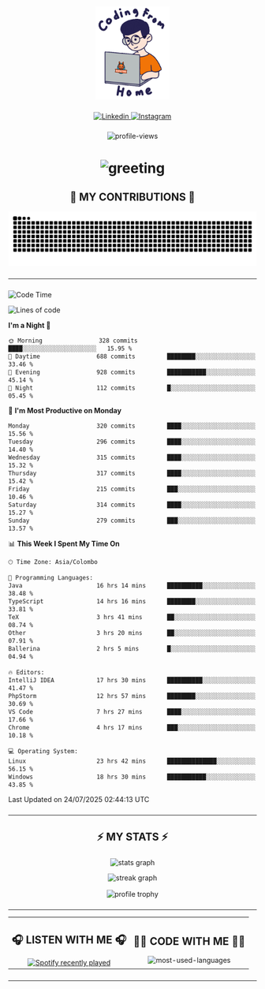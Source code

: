 <div align="center">
    <img width="150" src="./assets/top.gif" alt="top-image"/>
</div>

###

<div align="center">
    <a href="https://www.linkedin.com/in/nureka-rodrigo/" target="_blank">
        <img src="https://user-images.githubusercontent.com/74038190/235294012-0a55e343-37ad-4b0f-924f-c8431d9d2483.gif" width="50px" alt="Linkedin"/>
    </a>
    <a href="https://www.instagram.com/nureka_rodrigo/" target="_blank">
        <img src="https://user-images.githubusercontent.com/74038190/235294013-a33e5c43-a01c-43f6-b44d-a406d8b4ab75.gif" width="50px"  alt="Instagram"/>
    </a>
</div>

###

<div align="center">
    <img src="https://komarev.com/ghpvc/?username=nureka-rodrigo&color=blue" alt="profile-views"/>
</div>

###

<h1 align="center">
    <img src="https://readme-typing-svg.herokuapp.com/?font=Righteous&size=35&center=true&vCenter=true&width=500&height=70&duration=4000&lines=Hi+There!+👋;+I'm+Nureka+Rodrigo!;" alt="greeting"/>
</h1>

###

<h2 align="center">🐍 MY CONTRIBUTIONS 🐍</h2>

<div align="center">
    <img alt="snake eating my contributions" src="https://raw.githubusercontent.com/nureka-rodrigo/nureka-rodrigo/output/github-contribution-grid-snake.svg"/>
</div>

###

<hr/>

###

<!--START_SECTION:waka-->
![Code Time](http://img.shields.io/badge/Code%20Time-1%2C565%20hrs%209%20mins-blue)

![Lines of code](https://img.shields.io/badge/From%20Hello%20World%20I%27ve%20Written-554.9%20thousand%20lines%20of%20code-blue)

**I'm a Night 🦉**

```text
🌞 Morning                328 commits         ████░░░░░░░░░░░░░░░░░░░░░   15.95 % 
🌆 Daytime                688 commits         ████████░░░░░░░░░░░░░░░░░   33.46 % 
🌃 Evening                928 commits         ███████████░░░░░░░░░░░░░░   45.14 % 
🌙 Night                  112 commits         █░░░░░░░░░░░░░░░░░░░░░░░░   05.45 % 
```

📅 **I'm Most Productive on Monday**

```text
Monday                   320 commits         ████░░░░░░░░░░░░░░░░░░░░░   15.56 % 
Tuesday                  296 commits         ████░░░░░░░░░░░░░░░░░░░░░   14.40 % 
Wednesday                315 commits         ████░░░░░░░░░░░░░░░░░░░░░   15.32 % 
Thursday                 317 commits         ████░░░░░░░░░░░░░░░░░░░░░   15.42 % 
Friday                   215 commits         ███░░░░░░░░░░░░░░░░░░░░░░   10.46 % 
Saturday                 314 commits         ████░░░░░░░░░░░░░░░░░░░░░   15.27 % 
Sunday                   279 commits         ███░░░░░░░░░░░░░░░░░░░░░░   13.57 % 
```

📊 **This Week I Spent My Time On**

```text
🕑︎ Time Zone: Asia/Colombo

💬 Programming Languages: 
Java                     16 hrs 14 mins      ██████████░░░░░░░░░░░░░░░   38.48 % 
TypeScript               14 hrs 16 mins      ████████░░░░░░░░░░░░░░░░░   33.81 % 
TeX                      3 hrs 41 mins       ██░░░░░░░░░░░░░░░░░░░░░░░   08.74 % 
Other                    3 hrs 20 mins       ██░░░░░░░░░░░░░░░░░░░░░░░   07.91 % 
Ballerina                2 hrs 5 mins        █░░░░░░░░░░░░░░░░░░░░░░░░   04.94 % 

🔥 Editors: 
IntelliJ IDEA            17 hrs 30 mins      ██████████░░░░░░░░░░░░░░░   41.47 % 
PhpStorm                 12 hrs 57 mins      ████████░░░░░░░░░░░░░░░░░   30.69 % 
VS Code                  7 hrs 27 mins       ████░░░░░░░░░░░░░░░░░░░░░   17.66 % 
Chrome                   4 hrs 17 mins       ███░░░░░░░░░░░░░░░░░░░░░░   10.18 % 

💻 Operating System: 
Linux                    23 hrs 42 mins      ██████████████░░░░░░░░░░░   56.15 % 
Windows                  18 hrs 30 mins      ███████████░░░░░░░░░░░░░░   43.85 % 
```

 Last Updated on 24/07/2025 02:44:13 UTC
<!--END_SECTION:waka-->

###

<hr/>

###

<h2 align="center">⚡ MY STATS ⚡</h2>

###

<p align="center">
   <img src="https://github-readme-stats.vercel.app/api?username=nureka-rodrigo&show_icons=true&count_private=true&theme=dark" alt="stats graph"/>
</p>

<p align="center">
   <img src="https://streak-stats.demolab.com?user=nureka-rodrigo&theme=dark" alt="streak graph"/>
</p>

<p align="center">
    <img align="center" src="https://github-profile-trophy.vercel.app/?username=nureka-rodrigo&theme=darkhub&no-bg=true&margin-w=5&margin-h=5" alt="profile trophy" />
</p>

###

<hr/>

<div align="center">
    <table>
        <tr>
            <td align="center">
                <h2>🎧 LISTEN WITH ME 🎧</h2>
                <a href="https://open.spotify.com/user/zjqfkmbawszam1irs05fwxsls">
                    <img src="https://spotify-recently-played-readme.vercel.app/api?user=zjqfkmbawszam1irs05fwxsls&count=5&unique=true" alt="Spotify recently played"  />
                </a>
            </td>
            <td align="center">
                <h2>👨‍💻 CODE WITH ME 👨‍💻</h2>
                <img src="https://github-readme-stats.vercel.app/api/wakatime?username=@nureka99&theme=dark&compact=True&langs_count=10" alt="most-used-languages"/>
            </td>
        </tr>
    </table>
</div>

###

<hr/>
